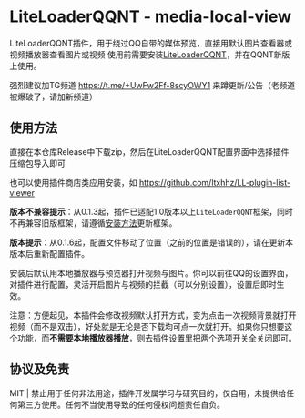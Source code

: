 # LiteLoaderQQNT - media-local-view

LiteLoaderQQNT插件，用于绕过QQ自带的媒体预览，直接用默认图片查看器或视频播放器查看图片或视频
使用前需要安装[LiteLoaderQQNT](https://github.com/mo-jinran/LiteLoaderQQNT)，并在QQNT新版上使用。

强烈建议加TG频道 https://t.me/+UwFw2Ff-8scyOWY1 来蹲更新/公告（老频道被爆破了，请加新频道）

## 使用方法

直接在本仓库Release中下载zip，然后在LiteLoaderQQNT配置界面中选择插件压缩包导入即可

也可以使用插件商店类应用安装，如 https://github.com/ltxhhz/LL-plugin-list-viewer

**版本不兼容提示**：从0.1.3起，插件已适配1.0版本以上`LiteLoaderQQNT`框架，同时不再兼容旧版框架，请遵循[安装方法](https://liteloaderqqnt.github.io/guide/install.html)更新框架。

**版本提示**：从0.1.6起，配置文件移动了位置（之前的位置是错误的），请在更新本版本后重新配置插件。



安装后默认用本地播放器与预览器打开视频与图片。你可以前往QQ的设置界面，对插件进行配置，灵活开启图片与视频的拦截（可以分别设置），设置后即时生效。

注意：方便起见，本插件会修改视频默认打开方式，变为点击一次视频背景就打开视频（而不是双击），好处就是无论是否下载均可点一次就打开。如果你只想要这个功能，而**不需要本地播放器播放**，则去插件设置里把两个选项开关全关闭即可。



## 协议及免责

MIT | 禁止用于任何非法用途，插件开发属学习与研究目的，仅自用，未提供给任何第三方使用。任何不当使用导致的任何侵权问题责任自负。
